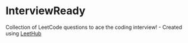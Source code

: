 # InterviewReady
Collection of LeetCode questions to ace the coding interview! - Created using [LeetHub](https://github.com/QasimWani/LeetHub)
